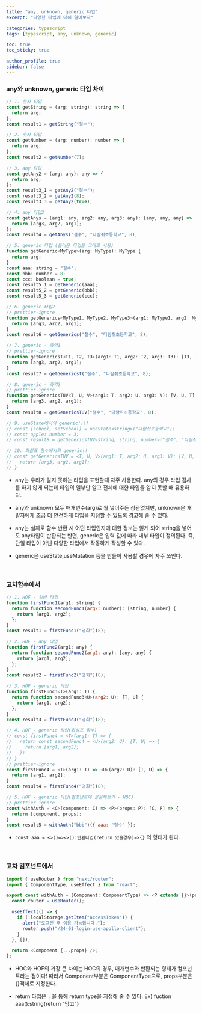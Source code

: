 ```yaml
---
title: "any, unknown, generic 타입"
excerpt: "다양한 타입에 대해 알아보자"

categories: typescript
tags: [typescript, any, unknown, generic]

toc: true
toc_sticky: true

author_profile: true
sidebar: false
---
```


### any와 unknown, generic 타입 차이

```js
// 1. 문자 타입
const getString = (arg: string): string => {
  return arg;
};
const result1 = getString("철수");

// 2. 숫자 타입
const getNumber = (arg: number): number => {
  return arg;
};
const result2 = getNumber(7);

// 3. any 타입
const getAny2 = (arg: any): any => {
  return arg;
};
const result3_1 = getAny2("철수");
const result3_2 = getAny2(8);
const result3_3 = getAny2(true);

// 4. any 타입2
const getAnys = (arg1: any, arg2: any, arg3: any): [any, any, any] => {
  return [arg3, arg2, arg1];
};
const result4 = getAnys("철수", "다람쥐초등학교", 8);

// 5. generic 타입 (들어온 타입을 그대로 사용)
function getGeneric<MyType>(arg: MyType): MyType {
  return arg;
}
const aaa: string = "철수";
const bbb: number = 8;
const ccc: boolean = true;
const result5_1 = getGeneric(aaa);
const result5_2 = getGeneric(bbb);
const result5_3 = getGeneric(ccc);

// 6. generic 타입2
// prettier-ignore
function getGenerics<MyType1, MyType2, MyType3>(arg1: MyType1, arg2: MyType2, arg3: MyType3): [MyType3, MyType2, MyType1] {
  return [arg3, arg2, arg1];
}
const result6 = getGenerics("철수", "다람쥐초등학교", 8);

// 7. generic - 축약1
// prettier-ignore
function getGenericsT<T1, T2, T3>(arg1: T1, arg2: T2, arg3: T3): [T3, T2, T1] {
  return [arg3, arg2, arg1];
}
const result7 = getGenericsT("철수", "다람쥐초등학교", 8);

// 8. generic - 축약2
// prettier-ignore
function getGenericsTUV<T, U, V>(arg1: T, arg2: U, arg3: V): [V, U, T] {
  return [arg3, arg2, arg1];
}
const result8 = getGenericsTUV("철수", "다람쥐초등학교", 8);

// 9. useState에서의 generic!!!!
// const [school, setSchool] = useState<string>("다람쥐초등학교");
// const apple: number = 3;
// const result8 = getGenericsTUV<string, string, number>("철수", "다람쥐초등학교", 8);

// 10. 화살표 함수에서의 generic!!
// const getGenericsTUV = <T, U, V>(arg1: T, arg2: U, arg3: V): [V, U, T] => {
//   return [arg3, arg2, arg1];
// }
```

- any는 우리가 알지 못하는 타입을 표현할때 자주 사용한다. any의 경우 타입 검사를 하지 않게 되는데 타입의 일부만 알고 전체에 대한 타입을 알지 못할 때 유용하다.

- any와 unknown 모두 매개변수(arg)로 뭘 넣어주든 상관없지만, unknown은 개발자에게 조금 더 안전하게 타입을 지정할 수 있도록 경고해 줄 수 있다.

- any는 실제로 함수 반환 시 어떤 타입인지에 대한 정보는 잃게 되어 string을 넣어도 any타입이 반환되는 반면, generic은 입력 값에 따라 내부 타입이 정의된다. 즉, 단일 타입이 아닌 다양한 타입에서 작동하게 작성할 수 있다.

- generic은 useState,useMutation 등을 만들어 사용할 경우에 자주 쓰인다.

<br>

### 고차함수에서

```js
// 1. HOF - 일반 타입
function firstFunc1(arg1: string) {
  return function secondFunc1(arg2: number): [string, number] {
    return [arg1, arg2];
  };
}
const result1 = firstFunc1("영희")(8);

// 2. HOF - any 타입
function firstFunc2(arg1: any) {
  return function secondFunc2(arg2: any): [any, any] {
    return [arg1, arg2];
  };
}
const result2 = firstFunc2("영희")(8);

// 3. HOF - generic 타입
function firstFunc3<T>(arg1: T) {
  return function secondFunc3<U>(arg2: U): [T, U] {
    return [arg1, arg2];
  };
}
const result3 = firstFunc3("영희")(8);

// 4. HOF - generic 타입(화살표 함수)
// const firstFunc4 = <T>(arg1: T) => {
//   return const secondFunc4 = <U>(arg2: U): [T, U] => {
//     return [arg1, arg2];
//   };
// }
// prettier-ignore
const firstFunc4 = <T>(arg1: T) => <U>(arg2: U): [T, U] => {
  return [arg1, arg2];
}
const result4 = firstFunc4("영희")(8);

// 5. HOF - generic 타입(컴포넌트에 응용해보기 - HOC)
// prettier-ignore
const withAuth = <C>(component: C) => <P>(props: P): [C, P] => {
  return [component, props];
}
const result5 = withAuth("bbb")({ aaa: "철수" });
```

- `const aaa = <>()=><>():반환타입(return 있을경우)=>{}` 의 형태가 된다.

<br>

### 고차 컴포넌트에서

```js
import { useRouter } from "next/router";
import { ComponentType, useEffect } from "react";

export const withAuth = (Component: ComponentType) => <P extends {}>(props: P) => {
  const router = useRouter();

  useEffect(() => {
    if (!localStorage.getItem("accessToken")) {
      alert("로그인 후 이용 가능합니다.");
      router.push("/24-01-login-use-apollo-client");
    }
  }, []);

  return <Component {...props} />;
};
```

- HOC와 HOF의 가장 큰 차이는 HOC의 경우, 매개변수와 반환되는 형태가 컴포넌트라는 점이다! 따라서 Component부분은 ComponentType으로, props부분은 {}객체로 지정한다.

- return 타입은 `:` 을 통해 return type을 지정해 줄 수 있다. Ex) fuction aaa():string{return “망고”}
